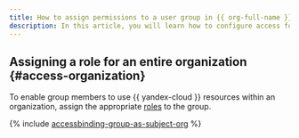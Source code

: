 ```yaml
---
title: How to assign permissions to a user group in {{ org-full-name }}
description: In this article, you will learn how to configure access for a user group in {{ org-name }}.
---
```


## Assigning a role for an entire organization {#access-organization}

To enable group members to use {{ yandex-cloud }} resources within an organization, assign the appropriate [roles](../../iam/concepts/access-control/roles.md) to the group.

{% include [accessbinding-group-as-subject-org](../../_includes/organization/accessbinding-group-as-subject-org.md) %}